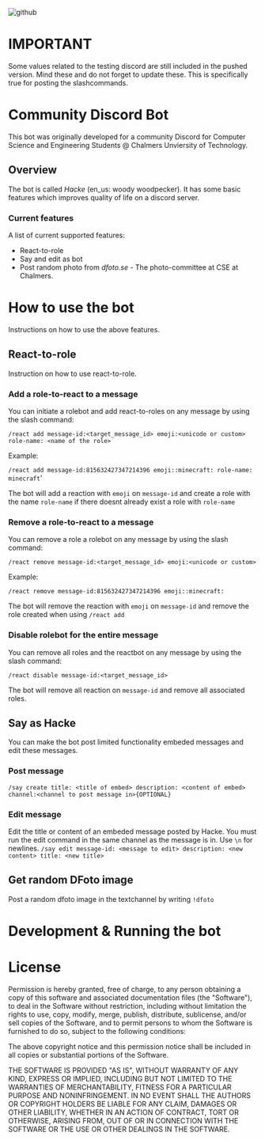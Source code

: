 ![github](https://user-images.githubusercontent.com/42417723/109477305-29bf5000-7a78-11eb-903b-6a07bef23fc8.png)

# IMPORTANT
Some values related to the testing discord are still included in the pushed version. Mind these and do not forget to update these. This is specifically true for posting the slashcommands.

# Community Discord Bot

This bot was originally developed for a community Discord for Computer Science and Engineering Students @ Chalmers Unviersity of Technology.

## Overview
The bot is called _Hacke_ (en_us: woody woodpecker). It has some basic features which improves quality of life on a discord server.

### Current features
A list of current supported features:

- React-to-role
- Say and edit as bot
- Post random photo from _dfoto.se_ - The photo-committee at CSE at Chalmers.

# How to use the bot
Instructions on how to use the above features.

## React-to-role
Instruction on how to use react-to-role.

### Add a role-to-react to a message
You can initiate a rolebot and add react-to-roles on any message by using the slash command:

`/react add message-id:<target_message_id> emoji:<unicode or custom> role-name: <name of the role>`

Example:

`/react add message-id:815632427347214396 emoji::minecraft: role-name: minecraft`'

The bot will add a reaction with `emoji` on `message-id` and create a role with the name `role-name` if there doesnt already exist a role with `role-name`

### Remove a role-to-react to a message
You can remove a role a rolebot on any message by using the slash command:

`/react remove message-id:<target_message_id> emoji:<unicode or custom>`

Example:

`/react remove message-id:815632427347214396 emoji::minecraft:`

The bot will remove the reaction with `emoji` on `message-id` and remove the role created when using `/react add`

### Disable rolebot for the entire message
You can remove all roles and the reactbot on any message by using the slash command:

`/react disable message-id:<target_message_id>`

The bot will remove all reaction on `message-id` and remove all associated roles.

## Say as Hacke
You can make the bot post limited functionality embeded messages and edit these messages.

### Post message

`/say create title: <title of embed> description: <content of embed> channel:<channel to post message in>{OPTIONAL} `

### Edit message
Edit the title or content of an embeded message posted by Hacke. You must run the edit command in the same channel as the message is in. Use `\n` for newlines.
`/say edit message-id: <message to edit> description: <new content> title: <new title>`

## Get random DFoto image
Post a random dfoto image in the textchannel by writing `!dfoto`

# Development & Running the bot

# License
Permission is hereby granted, free of charge, to any person obtaining
a copy of this software and associated documentation files (the
"Software"), to deal in the Software without restriction, including
without limitation the rights to use, copy, modify, merge, publish,
distribute, sublicense, and/or sell copies of the Software, and to
permit persons to whom the Software is furnished to do so, subject to
the following conditions:

The above copyright notice and this permission notice shall be
included in all copies or substantial portions of the Software.

THE SOFTWARE IS PROVIDED "AS IS", WITHOUT WARRANTY OF ANY KIND,
EXPRESS OR IMPLIED, INCLUDING BUT NOT LIMITED TO THE WARRANTIES OF
MERCHANTABILITY, FITNESS FOR A PARTICULAR PURPOSE AND
NONINFRINGEMENT. IN NO EVENT SHALL THE AUTHORS OR COPYRIGHT HOLDERS BE
LIABLE FOR ANY CLAIM, DAMAGES OR OTHER LIABILITY, WHETHER IN AN ACTION
OF CONTRACT, TORT OR OTHERWISE, ARISING FROM, OUT OF OR IN CONNECTION
WITH THE SOFTWARE OR THE USE OR OTHER DEALINGS IN THE SOFTWARE.
